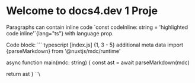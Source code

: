 # Welcome to docs4.dev 1 Proje

Paragraphs can contain inline code \`const codeInline: string = 'highlighted code inline'\`{lang="ts"} with language prop.

Code block:
\`\`\` typescript [index.js] {1, 3 - 5} additional meta data
import {parseMarkdown} from '@nuxtjs/mdc/runtime'

async function main(mdc: string) {
  const ast = await parseMarkdown(mdc)

  return ast
}
\`\`\